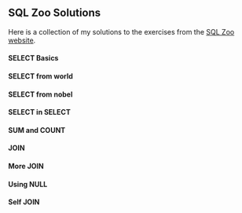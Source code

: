 ## SQL Zoo Solutions
Here is a collection of my solutions to the exercises from the [SQL Zoo website](https://www.sqlzoo.net).

#### SELECT Basics

#### SELECT from world

#### SELECT from nobel

#### SELECT in SELECT

#### SUM and COUNT

#### JOIN

#### More JOIN

#### Using NULL

#### Self JOIN
